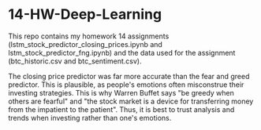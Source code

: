 # 14-HW-Deep-Learning
This repo contains my homework 14 assignments (lstm_stock_predictor_closing_prices.ipynb and lstm_stock_predictor_fng.ipynb) and the data used for the assignment (btc_historic.csv and btc_sentiment.csv).

The closing price predictor was far more accurate than the fear and greed predictor. This is plausible, as people's emotions often misconstrue their investing strategies. This is why Warren Buffet says "be greedy when others are fearful" and "the stock market is a device for transferring money from the impatient to the patient". Thus, it is best to trust analysis and trends when investing rather than one's emotions.
